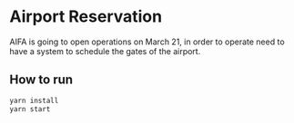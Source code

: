 # Airport Reservation

AIFA is going to open operations on March 21, in order to operate need to have a system to schedule the gates of the airport.

## How to run

```sh
yarn install
yarn start
```
